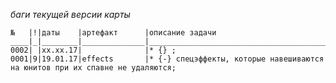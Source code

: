 *баги текущей версии карты*

	№   |!|даты    |артефакт      |описание задачи                                                              
	____|_|________|______________|______________________________________________________________________________
	0002| |хх.хх.17|              |* {} ;
	0001|9|19.01.17|effects       |* {-} спецэффекты, которые навешиваются на юнитов при их спавне не удаляются;